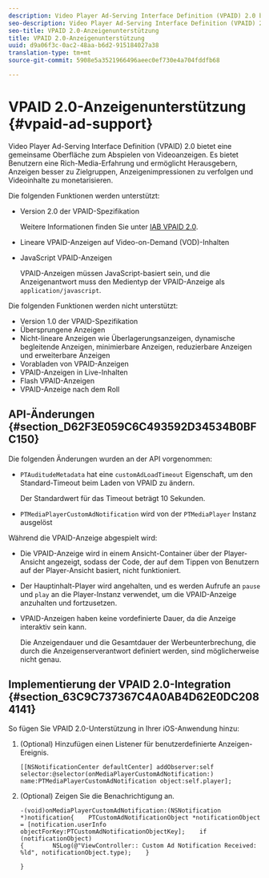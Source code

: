 ```yaml
---
description: Video Player Ad-Serving Interface Definition (VPAID) 2.0 bietet eine gemeinsame Oberfläche zum Abspielen von Videoanzeigen. Es bietet Benutzern eine Rich-Media-Erfahrung und ermöglicht Herausgebern, Anzeigen besser zu Zielgruppen, Anzeigenimpressionen zu verfolgen und Videoinhalte zu monetarisieren.
seo-description: Video Player Ad-Serving Interface Definition (VPAID) 2.0 bietet eine gemeinsame Oberfläche zum Abspielen von Videoanzeigen. Es bietet Benutzern eine Rich-Media-Erfahrung und ermöglicht Herausgebern, Anzeigen besser zu Zielgruppen, Anzeigenimpressionen zu verfolgen und Videoinhalte zu monetarisieren.
seo-title: VPAID 2.0-Anzeigenunterstützung
title: VPAID 2.0-Anzeigenunterstützung
uuid: d9a06f3c-0ac2-48aa-b6d2-915184027a38
translation-type: tm+mt
source-git-commit: 5908e5a3521966496aeec0ef730e4a704fddfb68

---
```



# VPAID 2.0-Anzeigenunterstützung {#vpaid-ad-support}

Video Player Ad-Serving Interface Definition (VPAID) 2.0 bietet eine gemeinsame Oberfläche zum Abspielen von Videoanzeigen. Es bietet Benutzern eine Rich-Media-Erfahrung und ermöglicht Herausgebern, Anzeigen besser zu Zielgruppen, Anzeigenimpressionen zu verfolgen und Videoinhalte zu monetarisieren.

Die folgenden Funktionen werden unterstützt:

* Version 2.0 der VPAID-Spezifikation

   Weitere Informationen finden Sie unter [IAB VPAID 2.0](https://www.iab.com/wp-content/uploads/2015/06/VPAID_2_0_Final_04-10-2012.pdf).
* Lineare VPAID-Anzeigen auf Video-on-Demand (VOD)-Inhalten
* JavaScript VPAID-Anzeigen

   VPAID-Anzeigen müssen JavaScript-basiert sein, und die Anzeigenantwort muss den Medientyp der VPAID-Anzeige als `application/javascript`.

Die folgenden Funktionen werden nicht unterstützt:

* Version 1.0 der VPAID-Spezifikation
* Übersprungene Anzeigen
* Nicht-lineare Anzeigen wie Überlagerungsanzeigen, dynamische begleitende Anzeigen, minimierbare Anzeigen, reduzierbare Anzeigen und erweiterbare Anzeigen
* Vorabladen von VPAID-Anzeigen
* VPAID-Anzeigen in Live-Inhalten
* Flash VPAID-Anzeigen
* VPAID-Anzeige nach dem Roll

## API-Änderungen {#section_D62F3E059C6C493592D34534B0BFC150}

Die folgenden Änderungen wurden an der API vorgenommen:

* `PTAuditudeMetadata` hat eine `customAdLoadTimeout` Eigenschaft, um den Standard-Timeout beim Laden von VPAID zu ändern.

   Der Standardwert für das Timeout beträgt 10 Sekunden.

* `PTMediaPlayerCustomAdNotification` wird von der `PTMediaPlayer` Instanz ausgelöst

<!--<a id="section_495700E1C5404A7B85307A4137C740C5"></a>-->

Während die VPAID-Anzeige abgespielt wird:

* Die VPAID-Anzeige wird in einem Ansicht-Container über der Player-Ansicht angezeigt, sodass der Code, der auf dem Tippen von Benutzern auf der Player-Ansicht basiert, nicht funktioniert.
* Der Hauptinhalt-Player wird angehalten, und es werden Aufrufe an `pause` und `play` an die Player-Instanz verwendet, um die VPAID-Anzeige anzuhalten und fortzusetzen.

* VPAID-Anzeigen haben keine vordefinierte Dauer, da die Anzeige interaktiv sein kann.

   Die Anzeigendauer und die Gesamtdauer der Werbeunterbrechung, die durch die Anzeigenserverantwort definiert werden, sind möglicherweise nicht genau.

## Implementierung der VPAID 2.0-Integration {#section_63C9C737367C4A0AB4D62E0DC2084141}

So fügen Sie VPAID 2.0-Unterstützung in Ihrer iOS-Anwendung hinzu:

1. (Optional) Hinzufügen einen Listener für benutzerdefinierte Anzeigen-Ereignis.

   ```
   [[NSNotificationCenter defaultCenter] addObserver:self selector:@selector(onMediaPlayerCustomAdNotification:) name:PTMediaPlayerCustomAdNotification object:self.player];
   ```

1. (Optional) Zeigen Sie die Benachrichtigung an.

   ```
   -(void)onMediaPlayerCustomAdNotification:(NSNotification *)notification{    PTCustomAdNotificationObject *notificationObject = [notification.userInfo objectForKey:PTCustomAdNotificationObjectKey];    if (notificationObject)    
   {        NSLog(@"ViewController:: Custom Ad Notification Received: %ld", notificationObject.type);    } 
   
   }
   ```

